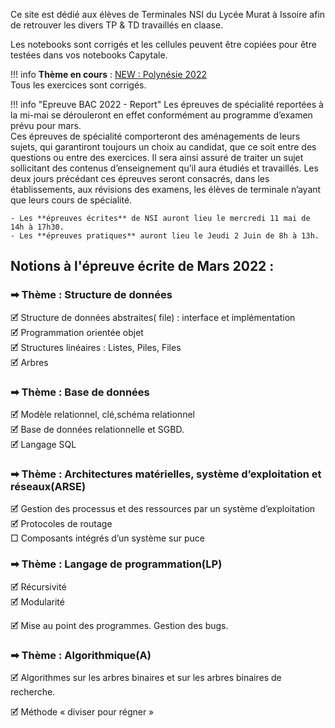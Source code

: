 Ce site est dédié aux élèves de Terminales NSI du Lycée Murat à Issoire afin de retrouver les divers TP & TD travaillés en claase.  

Les notebooks sont corrigés et les cellules peuvent être copiées pour être testées dans vos notebooks Capytale.

!!! info 
    **Thème en cours** : [NEW : Polynésie 2022](BAC/1-jipo1.md)  
    Tous les exercices sont corrigés.

    

!!! info  "Epreuve BAC 2022 - Report"
    Les épreuves de spécialité reportées à la mi-mai se dérouleront en effet conformément au programme d’examen prévu pour mars.  
    Ces épreuves de spécialité comporteront des aménagements de leurs sujets, qui garantiront toujours un choix au candidat, que ce soit entre des questions ou entre des exercices. Il sera ainsi assuré de traiter un sujet sollicitant des contenus d’enseignement qu’il aura étudiés et travaillés. Les deux jours précédant ces épreuves seront consacrés, dans les établissements, aux révisions des examens, les élèves de terminale n’ayant que leurs cours de spécialité.

    - Les **épreuves écrites** de NSI auront lieu le mercredi 11 mai de 14h à 17h30.  
    - Les **épreuves pratiques** auront lieu le Jeudi 2 Juin de 8h à 13h.

## Notions à l'épreuve écrite de Mars 2022 : 

### &#10145; Thème : Structure de données  

🗹 Structure de données abstraites( file) : interface et implémentation  
🗹 Programmation orientée objet  
🗹 Structures linéaires : Listes, Piles, Files  
🗹 Arbres

### &#10145; Thème : Base de données  

🗹 Modèle relationnel, clé,schéma relationnel  
🗹 Base de données relationnelle et SGBD.  
🗹 Langage SQL  

### &#10145; Thème : Architectures matérielles, système d’exploitation et réseaux(ARSE)  

🗹 Gestion des processus et des ressources par un système d’exploitation  
🗹 Protocoles de routage  
□ Composants intégrés d’un système sur puce

### &#10145; Thème : Langage de programmation(LP)  
	
🗹 Récursivité  
🗹 Modularité
	
🗹 Mise au point des programmes. Gestion des bugs.


### &#10145; Thème : Algorithmique(A)

🗹 Algorithmes sur les arbres binaires et sur les arbres binaires de recherche.

🗹 Méthode « diviser pour régner »
	
